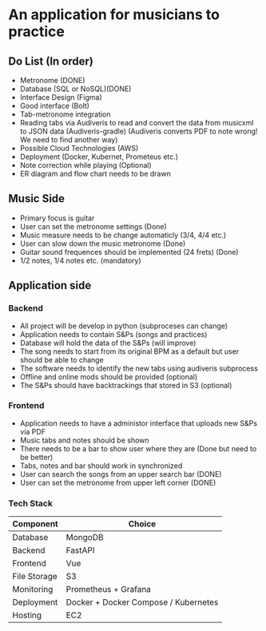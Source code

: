 # An application for musicians to practice

## Do List (In order)
- Metronome (DONE)
- Database (SQL or NoSQL)(DONE)
- Interface Design (Figma)
- Good interface (Bolt)
- Tab-metronome integration
- Reading tabs via Audiveris to read and convert the data from musicxml to JSON data (Audiveris-gradle) (Audiveris converts PDF to note wrong! We need to find another way)
- Possible Cloud Technologies (AWS)
- Deployment (Docker, Kubernet, Prometeus etc.)
- Note correction while playing (Optional)
- ER diagram and flow chart needs to be drawn
## Music Side
- Primary focus is guitar
- User can set the metronome settings (Done)
- Music measure needs to be change automaticly (3/4, 4/4 etc.)
- User can slow down the music metronome (Done)
- Guitar sound frequences should be implemented (24 frets) (Done)
- 1/2 notes, 1/4 notes etc. (mandatory)
## Application side
### Backend
- All project will be develop in python (subproceses can change)
- Application needs to contain S&Ps (songs and practices)
- Database will hold the data of the S&Ps (will improve)
- The song needs to start from its original BPM as a default but user should be able to change
- The software needs to identify the new tabs using audiveris subprocess 
- Offline and online mods should be provided (optional)
- The S&Ps should have backtrackings that stored in S3 (optional)
### Frontend
- Application needs to have a administor interface that uploads new S&Ps via PDF
- Music tabs and notes should be shown
- There needs to be a bar to show user where they are (Done but need to be better)
- Tabs, notes and bar should work in synchronized
- User can search the songs from an upper search bar (DONE)
- User can set the metronome from upper left corner (DONE)
### Tech Stack
| Component  | Choice |
| ------------- | ------------- |
| Database   | MongoDB |
| Backend  | FastAPI |
| Frontend  | Vue |
| File Storage  | S3 |
| Monitoring  | Prometheus + Grafana |
| Deployment  | Docker + Docker Compose / Kubernetes |
| Hosting  | EC2 |

